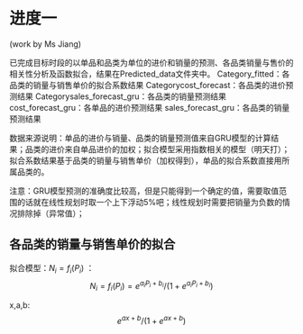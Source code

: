 # 进度一

(work by Ms Jiang) 

已完成目标时段的以单品和品类为单位的进价和销量的预测、各品类销量与售价的相关性分析及函数拟合，结果在Predicted_data文件夹中。
Category_fitted：各品类的销量与销售单价的拟合系数结果
Categorycost_forecast：各品类的进价预测结果
Categorysales_forecast_gru：各品类的销量预测结果
cost_forecast_gru：各单品的进价预测结果
sales_forecast_gru：各品类的销量预测结果

数据来源说明：单品的进价与销量、品类的销量预测值来自GRU模型的计算结果；品类的进价来自单品进价的加权；拟合模型采用指数相关的模型（明天打）；拟合系数结果基于品类的销量与销售单价（加权得到），单品的拟合系数直接用所属品类的。

注意：GRU模型预测的准确度比较高，但是只能得到一个确定的值，需要取值范围的话就在线性规划时取一个上下浮动5%吧；线性规划时需要把销量为负数的情况排除掉（异常值）；


## 各品类的销量与销售单价的拟合

拟合模型：$N_i= f_i(P_i)$ ：
$$
N_i = f_i(P_i) = e^{a_i P_i+b_i}/(1+e^{a_i P_i + b_i})
$$

x,a,b:
$$e^{ax+b}/(1+e^{ax + b})$$




